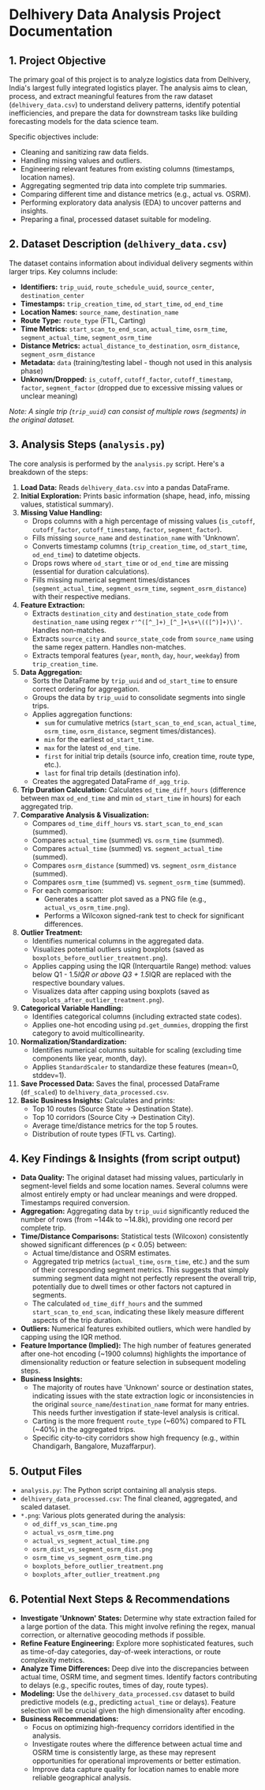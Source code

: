 # Delhivery Data Analysis Project Documentation

## 1. Project Objective

The primary goal of this project is to analyze logistics data from Delhivery, India's largest fully integrated logistics player. The analysis aims to clean, process, and extract meaningful features from the raw dataset (`delhivery_data.csv`) to understand delivery patterns, identify potential inefficiencies, and prepare the data for downstream tasks like building forecasting models for the data science team.

Specific objectives include:
- Cleaning and sanitizing raw data fields.
- Handling missing values and outliers.
- Engineering relevant features from existing columns (timestamps, location names).
- Aggregating segmented trip data into complete trip summaries.
- Comparing different time and distance metrics (e.g., actual vs. OSRM).
- Performing exploratory data analysis (EDA) to uncover patterns and insights.
- Preparing a final, processed dataset suitable for modeling.

## 2. Dataset Description (`delhivery_data.csv`)

The dataset contains information about individual delivery segments within larger trips. Key columns include:

- **Identifiers:** `trip_uuid`, `route_schedule_uuid`, `source_center`, `destination_center`
- **Timestamps:** `trip_creation_time`, `od_start_time`, `od_end_time`
- **Location Names:** `source_name`, `destination_name`
- **Route Type:** `route_type` (FTL, Carting)
- **Time Metrics:** `start_scan_to_end_scan`, `actual_time`, `osrm_time`, `segment_actual_time`, `segment_osrm_time`
- **Distance Metrics:** `actual_distance_to_destination`, `osrm_distance`, `segment_osrm_distance`
- **Metadata:** `data` (training/testing label - though not used in this analysis phase)
- **Unknown/Dropped:** `is_cutoff`, `cutoff_factor`, `cutoff_timestamp`, `factor`, `segment_factor` (dropped due to excessive missing values or unclear meaning)

*Note: A single trip (`trip_uuid`) can consist of multiple rows (segments) in the original dataset.*

## 3. Analysis Steps (`analysis.py`)

The core analysis is performed by the `analysis.py` script. Here's a breakdown of the steps:

1.  **Load Data:** Reads `delhivery_data.csv` into a pandas DataFrame.
2.  **Initial Exploration:** Prints basic information (shape, head, info, missing values, statistical summary).
3.  **Missing Value Handling:**
    *   Drops columns with a high percentage of missing values (`is_cutoff`, `cutoff_factor`, `cutoff_timestamp`, `factor`, `segment_factor`).
    *   Fills missing `source_name` and `destination_name` with 'Unknown'.
    *   Converts timestamp columns (`trip_creation_time`, `od_start_time`, `od_end_time`) to datetime objects.
    *   Drops rows where `od_start_time` or `od_end_time` are missing (essential for duration calculations).
    *   Fills missing numerical segment times/distances (`segment_actual_time`, `segment_osrm_time`, `segment_osrm_distance`) with their respective medians.
4.  **Feature Extraction:**
    *   Extracts `destination_city` and `destination_state_code` from `destination_name` using regex `r'^([^_]+)_[^_]+\s+\(([^)]+)\)'`. Handles non-matches.
    *   Extracts `source_city` and `source_state_code` from `source_name` using the same regex pattern. Handles non-matches.
    *   Extracts temporal features (`year`, `month`, `day`, `hour`, `weekday`) from `trip_creation_time`.
5.  **Data Aggregation:**
    *   Sorts the DataFrame by `trip_uuid` and `od_start_time` to ensure correct ordering for aggregation.
    *   Groups the data by `trip_uuid` to consolidate segments into single trips.
    *   Applies aggregation functions:
        *   `sum` for cumulative metrics (`start_scan_to_end_scan`, `actual_time`, `osrm_time`, `osrm_distance`, segment times/distances).
        *   `min` for the earliest `od_start_time`.
        *   `max` for the latest `od_end_time`.
        *   `first` for initial trip details (source info, creation time, route type, etc.).
        *   `last` for final trip details (destination info).
    *   Creates the aggregated DataFrame `df_agg_trip`.
6.  **Trip Duration Calculation:** Calculates `od_time_diff_hours` (difference between max `od_end_time` and min `od_start_time` in hours) for each aggregated trip.
7.  **Comparative Analysis & Visualization:**
    *   Compares `od_time_diff_hours` vs. `start_scan_to_end_scan` (summed).
    *   Compares `actual_time` (summed) vs. `osrm_time` (summed).
    *   Compares `actual_time` (summed) vs. `segment_actual_time` (summed).
    *   Compares `osrm_distance` (summed) vs. `segment_osrm_distance` (summed).
    *   Compares `osrm_time` (summed) vs. `segment_osrm_time` (summed).
    *   For each comparison:
        *   Generates a scatter plot saved as a PNG file (e.g., `actual_vs_osrm_time.png`).
        *   Performs a Wilcoxon signed-rank test to check for significant differences.
8.  **Outlier Treatment:**
    *   Identifies numerical columns in the aggregated data.
    *   Visualizes potential outliers using boxplots (saved as `boxplots_before_outlier_treatment.png`).
    *   Applies capping using the IQR (Interquartile Range) method: values below Q1 - 1.5*IQR or above Q3 + 1.5*IQR are replaced with the respective boundary values.
    *   Visualizes data after capping using boxplots (saved as `boxplots_after_outlier_treatment.png`).
9.  **Categorical Variable Handling:**
    *   Identifies categorical columns (including extracted state codes).
    *   Applies one-hot encoding using `pd.get_dummies`, dropping the first category to avoid multicollinearity.
10. **Normalization/Standardization:**
    *   Identifies numerical columns suitable for scaling (excluding time components like year, month, day).
    *   Applies `StandardScaler` to standardize these features (mean=0, stddev=1).
11. **Save Processed Data:** Saves the final, processed DataFrame (`df_scaled`) to `delhivery_data_processed.csv`.
12. **Basic Business Insights:** Calculates and prints:
    *   Top 10 routes (Source State -> Destination State).
    *   Top 10 corridors (Source City -> Destination City).
    *   Average time/distance metrics for the top 5 routes.
    *   Distribution of route types (FTL vs. Carting).

## 4. Key Findings & Insights (from script output)

- **Data Quality:** The original dataset had missing values, particularly in segment-level fields and some location names. Several columns were almost entirely empty or had unclear meanings and were dropped. Timestamps required conversion.
- **Aggregation:** Aggregating data by `trip_uuid` significantly reduced the number of rows (from ~144k to ~14.8k), providing one record per complete trip.
- **Time/Distance Comparisons:** Statistical tests (Wilcoxon) consistently showed significant differences (p < 0.05) between:
    *   Actual time/distance and OSRM estimates.
    *   Aggregated trip metrics (`actual_time`, `osrm_time`, etc.) and the sum of their corresponding segment metrics. This suggests that simply summing segment data might not perfectly represent the overall trip, potentially due to dwell times or other factors not captured in segments.
    *   The calculated `od_time_diff_hours` and the summed `start_scan_to_end_scan`, indicating these likely measure different aspects of the trip duration.
- **Outliers:** Numerical features exhibited outliers, which were handled by capping using the IQR method.
- **Feature Importance (Implied):** The high number of features generated after one-hot encoding (~1900 columns) highlights the importance of dimensionality reduction or feature selection in subsequent modeling steps.
- **Business Insights:**
    *   The majority of routes have 'Unknown' source or destination states, indicating issues with the state extraction logic or inconsistencies in the original `source_name`/`destination_name` format for many entries. This needs further investigation if state-level analysis is critical.
    *   Carting is the more frequent `route_type` (~60%) compared to FTL (~40%) in the aggregated trips.
    *   Specific city-to-city corridors show high frequency (e.g., within Chandigarh, Bangalore, Muzaffarpur).

## 5. Output Files

- `analysis.py`: The Python script containing all analysis steps.
- `delhivery_data_processed.csv`: The final cleaned, aggregated, and scaled dataset.
- `*.png`: Various plots generated during the analysis:
    - `od_diff_vs_scan_time.png`
    - `actual_vs_osrm_time.png`
    - `actual_vs_segment_actual_time.png`
    - `osrm_dist_vs_segment_osrm_dist.png`
    - `osrm_time_vs_segment_osrm_time.png`
    - `boxplots_before_outlier_treatment.png`
    - `boxplots_after_outlier_treatment.png`

## 6. Potential Next Steps & Recommendations

- **Investigate 'Unknown' States:** Determine why state extraction failed for a large portion of the data. This might involve refining the regex, manual correction, or alternative geocoding methods if possible.
- **Refine Feature Engineering:** Explore more sophisticated features, such as time-of-day categories, day-of-week interactions, or route complexity metrics.
- **Analyze Time Differences:** Deep dive into the discrepancies between actual time, OSRM time, and segment times. Identify factors contributing to delays (e.g., specific routes, times of day, route types).
- **Modeling:** Use the `delhivery_data_processed.csv` dataset to build predictive models (e.g., predicting `actual_time` or delays). Feature selection will be crucial given the high dimensionality after encoding.
- **Business Recommendations:**
    *   Focus on optimizing high-frequency corridors identified in the analysis.
    *   Investigate routes where the difference between actual time and OSRM time is consistently large, as these may represent opportunities for operational improvements or better estimation.
    *   Improve data capture quality for location names to enable more reliable geographical analysis.
